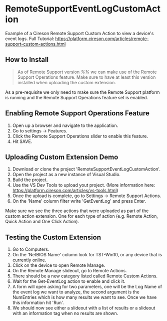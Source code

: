 # RemoteSupportEventLogCustomAction
Example of a Cireson Remote Support Custom Action to view a device's event logs. Full Tutorial: https://platform.cireson.com/articles/remote-support-custom-actions.html


## How to Install

> As of Remote Support version _%%_ we can make use of the Remote Support Operations feature. Make sure to have at least this version installed when uploading the custom extension. 

As a pre-requisite we only need to make sure the Remote Support platform is running and the Remote Support Operations feature set is enabled.

## Enabling Remote Support Operations Feature

1. Open up a browser and navigate to the application.
2. Go to settings -> Features.
3. Click the Remote Support Operations slider to enable this feature.
4. Hit SAVE.

## Uploading Custom Extension Demo

1. Download or clone the project 'RemoteSupportEventLogCustomAction'.
2. Open the project as a new instance of Visual Studio.
3. Build the project.
4. Use the VS Dev Tools to upload yout project. (More information here: https://platform.cireson.com/articles/vs-tools.html)
5. Once the upload is complete, go to Settings -> Remote Support Actions.
6. On the 'Name' column filter write 'GetEventLog' and press Enter.

Make sure we see the three actions that were uploaded as part of the custom action extension. One for each type of action (e.g. Remote Action, Quick Action and One Click Action).

## Testing the Custom Extension

1. Go to Computers.
2. On the 'NetBIOS Name' column look for TST-Win10, or any device that is currently online.
3. Click on the device to open Remote Manage.
4. On the Remote Manage slideout, go to Remote Actions.
5. There should be a new category listed called Remote Custom Actions.
6. Wait for the Get-EventLog action to enable and click it.
7. A form will open asking for two parameters, one will be the Log Name of the event log we want to analyze, the second argument is the NumEntries which is how many results we want to see. Once we have this information hit 'Run'.
8. We should now see either a slideout with a list of results or a slideout with an information tag when no results are shown. 
